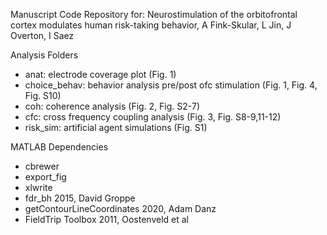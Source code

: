 Manuscript Code Repository for: Neurostimulation of the orbitofrontal cortex modulates human risk-taking behavior, A Fink-Skular, L Jin, J Overton, I Saez

Analysis Folders
- anat: electrode coverage plot (Fig. 1)
- choice_behav: behavior analysis pre/post ofc stimulation (Fig. 1, Fig. 4, Fig. S10)
- coh: coherence analysis (Fig. 2, Fig. S2-7) 
- cfc: cross frequency coupling analysis (Fig. 3, Fig. S8-9,11-12)
- risk_sim: artificial agent simulations (Fig. S1)


MATLAB Dependencies
- cbrewer
- export_fig
- xlwrite
- fdr_bh 2015, David Groppe
- getContourLineCoordinates 2020, Adam Danz
- FieldTrip Toolbox 2011, Oostenveld et al

